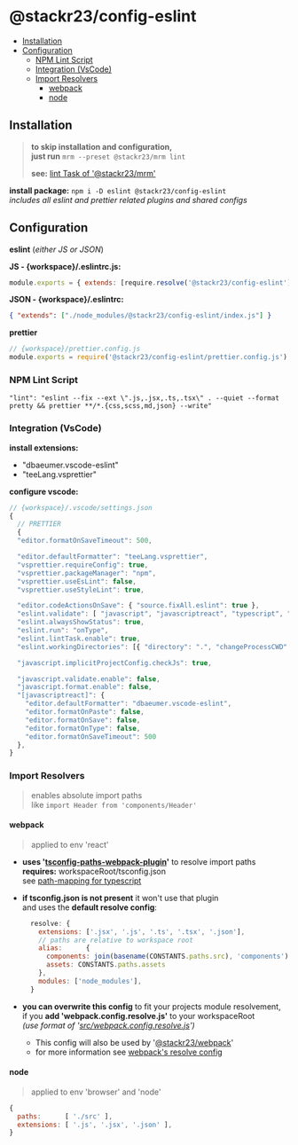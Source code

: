 # @stackr23/config-eslint

- [Installation](#installation)
- [Configuration](#configuration)
  - [NPM Lint Script](#npm-lint-script)
  - [Integration (VsCode)](#integration-vscode)
  - [Import Resolvers](#import-resolvers)
    - [webpack](#webpack)
    - [node](#node)

## Installation

> **to skip installation and configuration,**  
> **just run** `mrm --preset @stackr23/mrm lint`
>
> **see:** [lint Task of '@stackr23/mrm'](https://github.com/stackr23/mrm#lint)

**install package:** `npm i -D eslint @stackr23/config-eslint`  
_includes all eslint and prettier related plugins and shared configs_

## Configuration

**eslint** (_either JS or JSON_)

**JS - {workspace}/.eslintrc.js:**

```js
module.exports = { extends: [require.resolve('@stackr23/config-eslint')] }
```

**JSON - {workspace}/.eslintrc:**

```json
{ "extends": ["./node_modules/@stackr23/config-eslint/index.js"] }
```

**prettier**

```js
// {workspace}/prettier.config.js
module.exports = require('@stackr23/config-eslint/prettier.config.js')
```

### NPM Lint Script

`"lint": "eslint --fix --ext \".js,.jsx,.ts,.tsx\" . --quiet --format pretty && prettier **/*.{css,scss,md,json} --write"`

### Integration (VsCode)

**install extensions:**

- "dbaeumer.vscode-eslint"
- "teeLang.vsprettier"

**configure vscode:**

```javascript
// {workspace}/.vscode/settings.json
{
  // PRETTIER
  {
  "editor.formatOnSaveTimeout": 500,

  "editor.defaultFormatter": "teeLang.vsprettier",
  "vsprettier.requireConfig": true,
  "vsprettier.packageManager": "npm",
  "vsprettier.useEsLint": false,
  "vsprettier.useStyleLint": true,

  "editor.codeActionsOnSave": { "source.fixAll.eslint": true },
  "eslint.validate": [ "javascript", "javascriptreact", "typescript", "typescriptreact" ],
  "eslint.alwaysShowStatus": true,
  "eslint.run": "onType",
  "eslint.lintTask.enable": true,
  "eslint.workingDirectories": [{ "directory": ".", "changeProcessCWD": true }],

  "javascript.implicitProjectConfig.checkJs": true,

  "javascript.validate.enable": false,
  "javascript.format.enable": false,
  "[javascriptreact]": {
    "editor.defaultFormatter": "dbaeumer.vscode-eslint",
    "editor.formatOnPaste": false,
    "editor.formatOnSave": false,
    "editor.formatOnType": false,
    "editor.formatOnSaveTimeout": 500
  },
}

```

### Import Resolvers

> enables absolute import paths  
> like `import Header from 'components/Header'`

#### webpack

> applied to env 'react'

- **uses '[tsconfig-paths-webpack-plugin](https://github.com/dividab/tsconfig-paths-webpack-plugin#readme)'** to resolve import paths  
  **requires:** workspaceRoot/tsconfig.json  
  see [path-mapping for typescript](https://www.typescriptlang.org/docs/handbook/module-resolution.html#path-mapping)
- **if tsconfig.json is not present** it won't use that plugin  
  and uses the **default resolve config**:

  ```js
    resolve: {
      extensions: ['.jsx', '.js', '.ts', '.tsx', '.json'],
      // paths are relative to workspace root
      alias:      {
        components: join(basename(CONSTANTS.paths.src), 'components'),
        assets: CONSTANTS.paths.assets
      },
      modules: ['node_modules'],
    }
  ```

- **you can overwrite this config** to fit your projects module resolvement,  
  if you **add 'webpack.config.resolve.js'** to your workspaceRoot  
  _(use format of '[src/webpack.config.resolve.js](https://github.com/stackr23/webpack/blob/master/src/webpack.config.resolve.js)')_
  - This config will also be used by '[@stackr23/webpack](https://github.com/stackr23/webpack)'
  - for more information see [webpack's resolve config](https://webpack.js.org/configuration/resolve/)

#### node

> applied to env 'browser' and 'node'

```javascript
{
  paths:      [ './src' ],
  extensions: [ '.js', '.jsx', '.json' ],
}
```
